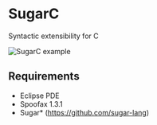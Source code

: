 # SugarC
Syntactic extensibility for C

![SugarC example](https://cloud.githubusercontent.com/assets/8625333/7103662/f5c31770-e0b1-11e4-97ce-0065a10f64e2.png)

Requirements
-------------
* Eclipse PDE
* Spoofax 1.3.1
* Sugar* (https://github.com/sugar-lang)
